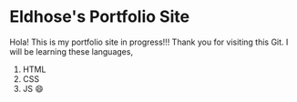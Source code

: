 # Eldhose's Portfolio Site

Hola!
This is my portfolio site in progress!!!
Thank you for visiting this Git.
I will be learning these languages,

1. HTML
1. CSS
1. JS
:smile:
